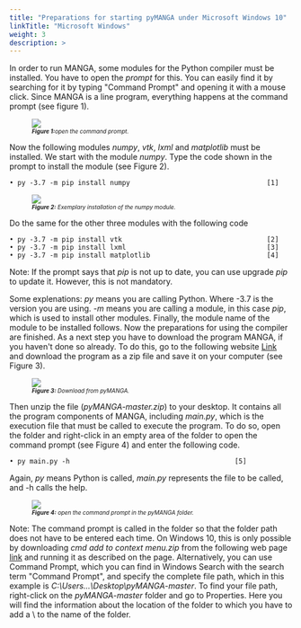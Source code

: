 ```yaml
---
title: "Preparations for starting pyMANGA under Microsoft Windows 10"
linkTitle: "Microsoft Windows"
weight: 3
description: >
---
```

In order to run MANGA, some modules for the Python compiler must be installed. You have to open the *prompt* for this. You can easily find it by searching for it by typing "Command Prompt" and opening it with a mouse click. Since MANGA is a line program, everything happens at the command prompt (see figure 1).

<figure>
<img src="/pictures/oeffnen_der_Eingabeaufforderung.jpg">
<figcaption><font size = "1"><i><b>Figure 1:</b>open the command prompt.</i></font></figcaption>
</figure><p>

Now the following modules *numpy*, *vtk*, *lxml* and *matplotlib* must be installed. We start with the module *numpy*. Type the code shown in the prompt to install the module (see Figure 2).

	• py -3.7 -m pip install numpy						     		[1]

<figure>
<img src="/pictures/Beispielhafte_Installation_des_Moduls_numpy.jpg">
<figcaption><font size = "1"><i><b>Figure 2:</b> Exemplary installation of the numpy module.</i></font></figcaption>
</figure><p>

Do the same for the other three modules with the following code

	• py -3.7 -m pip install vtk						     		[2]
	• py -3.7 -m pip install lxml					  	     		[3]
	• py -3.7 -m pip install matplotlib					     		[4]

Note: If the prompt says that *pip* is not up to date, you can use upgrade *pip* to update it. However, this is not mandatory.

Some explenations: *py* means you are calling Python. Where -3.7 is the version you are using. *-m* means you are calling a module, in this case *pip*, which is used to install other modules. Finally, the module name of the module to be installed follows. Now the preparations for using the compiler are finished. As a next step you have to download the program MANGA, if you haven't done so already. To do this, go to the following website [Link](https://github.com/jbathmann/pyMANGA/ "https://github.com/jbathmann/pyMANGA/") and download the program as a zip file and save it on your computer (see Figure 3).

<figure>
<img src="/pictures/Download_von_pyMANGA.jpg">
<figcaption><font size = "1"><i><b>Figure 3:</b> Download from pyMANGA.</i></font></figcaption>
</figure><p>

Then unzip the file (*pyMANGA-master.zip*) to your desktop. It contains all the program components of MANGA, including *main.py*, which is the execution file that must be called to execute the program. To do so, open the folder and right-click in an empty area of the folder to open the command prompt (see Figure 4) and enter the following code.

	• py main.py -h								     		[5]

Again, *py* means Python is called, *main.py* represents the file to be called, and -h calls the help.   

<figure>
<img src="/pictures/oeffnen_der_Eingabeaufforderung_im_pyMANGA_Ordner.jpg">
<figcaption><font size = "1"><i><b>Figure 4:</b> open the command prompt in the pyMANGA folder.</i></font></figcaption>
</figure><p>

Note: The command prompt is called in the folder so that the folder path does not have to be entered each time. On Windows 10, this is only possible by downloading *cmd add to context menu.zip* from the following web page [link](https://www.giga.de/downloads/windows-10/tipps/windows-10-wieder-die-eingabeaufforderung-im-kontextmenue-anzeigen/ "https://www.giga.de/downloads/windows-10/tipps/windows-10-wieder-die- prompt in-context menu-display/") and running it as described on the page. Alternatively, you can use Command Prompt, which you can find in Windows Search with the search term "Command Prompt", and specify the complete file path, which in this example is *C:\Users\...\Desktop\pyMANGA-master*. To find your file path, right-click on the *pyMANGA-master* folder and go to Properties. Here you will find the information about the location of the folder to which you have to add a \ to the name of the folder.    
      